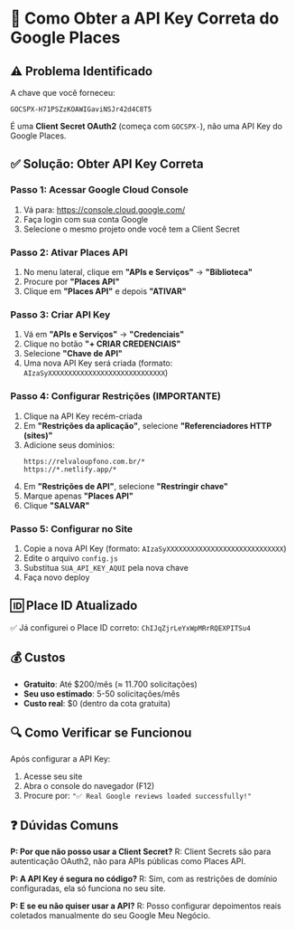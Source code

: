 # 🔑 Como Obter a API Key Correta do Google Places

## ⚠️ **Problema Identificado**

A chave que você forneceu:
```
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
```

É uma **Client Secret OAuth2** (começa com `GOCSPX-`), não uma API Key do Google Places.

## ✅ **Solução: Obter API Key Correta**

### **Passo 1: Acessar Google Cloud Console**
1. Vá para: https://console.cloud.google.com/
2. Faça login com sua conta Google
3. Selecione o mesmo projeto onde você tem a Client Secret

### **Passo 2: Ativar Places API**
1. No menu lateral, clique em **"APIs e Serviços"** → **"Biblioteca"**
2. Procure por **"Places API"**
3. Clique em **"Places API"** e depois **"ATIVAR"**

### **Passo 3: Criar API Key**
1. Vá em **"APIs e Serviços"** → **"Credenciais"**
2. Clique no botão **"+ CRIAR CREDENCIAIS"**
3. Selecione **"Chave de API"**
4. Uma nova API Key será criada (formato: `AIzaSyXXXXXXXXXXXXXXXXXXXXXXXXXXXXX`)

### **Passo 4: Configurar Restrições (IMPORTANTE)**
1. Clique na API Key recém-criada
2. Em **"Restrições da aplicação"**, selecione **"Referenciadores HTTP (sites)"**
3. Adicione seus domínios:
   ```
   https://relvaloupfono.com.br/*
   https://*.netlify.app/*
   ```
4. Em **"Restrições de API"**, selecione **"Restringir chave"**
5. Marque apenas **"Places API"**
6. Clique **"SALVAR"**

### **Passo 5: Configurar no Site**
1. Copie a nova API Key (formato: `AIzaSyXXXXXXXXXXXXXXXXXXXXXXXXXXXXX`)
2. Edite o arquivo `config.js`
3. Substitua `SUA_API_KEY_AQUI` pela nova chave
4. Faça novo deploy

## 🆔 **Place ID Atualizado**
✅ Já configurei o Place ID correto: `ChIJqZjrLeYxWpMRrRQEXPITSu4`

## 💰 **Custos**
- **Gratuito**: Até $200/mês (≈ 11.700 solicitações)
- **Seu uso estimado**: 5-50 solicitações/mês
- **Custo real**: $0 (dentro da cota gratuita)

## 🔍 **Como Verificar se Funcionou**
Após configurar a API Key:
1. Acesse seu site
2. Abra o console do navegador (F12)
3. Procure por: `"✅ Real Google reviews loaded successfully!"`

## ❓ **Dúvidas Comuns**

**P: Por que não posso usar a Client Secret?**
R: Client Secrets são para autenticação OAuth2, não para APIs públicas como Places API.

**P: A API Key é segura no código?**
R: Sim, com as restrições de domínio configuradas, ela só funciona no seu site.

**P: E se eu não quiser usar a API?**
R: Posso configurar depoimentos reais coletados manualmente do seu Google Meu Negócio.
